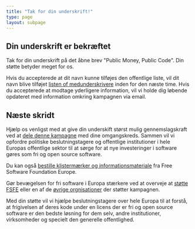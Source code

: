 ```yaml
---
title: "Tak for din underskrift!"
type: page
layout: subpage
---
```


## Din underskrift er bekræftet

Tak for din underskrift på det åbne brev "Public Money, Public Code". Din støtte betyder meget for os.

Hvis du accepterede at dit navn kunne tilføjes den offentlige liste, vil dit navn blive tilføjet [listen of medunderskrivere](../all-signatures) inden for den næste time. Hvis du accepterede at modtage yderligere information, vil vi holde dig løbende opdateret med information omkring kampagnen via email.

## Næste skridt

Hjælp os venligst med at give din underskift størst mulig gennemslagskraft ved at [dele denne kampagne](../../#spread) med dine omgangskreds. Sammen vil vi opfordre politiske beslutningstagere og offentlige institutioner i hele Europas offentlige sektor til at sørge for at nye investeringer i software gøres som fri og open source software.

Du kan også [bestille klistermærker og informationsmateriale](https://fsfe.org/promo#pmpc) fra Free Software Foundation Europe.

Gør bevægelsen for fri software i Europa stærkere ved at overveje at [støtte FSFE](https://fsfe.org/donate/?pmpc) eller en af de [øvrige orgnisationer](../../#organisations) der støtter kampagnen.

Med din støtte vil vi hjælpe beslutningstagere over hele Europa til at forstå, at frigivelsen af deres kode under en licens der er fri og open source software er den bedste løsning for dem selv, andre institutioner, virksomheder og specielt den generelle offentlighed.
